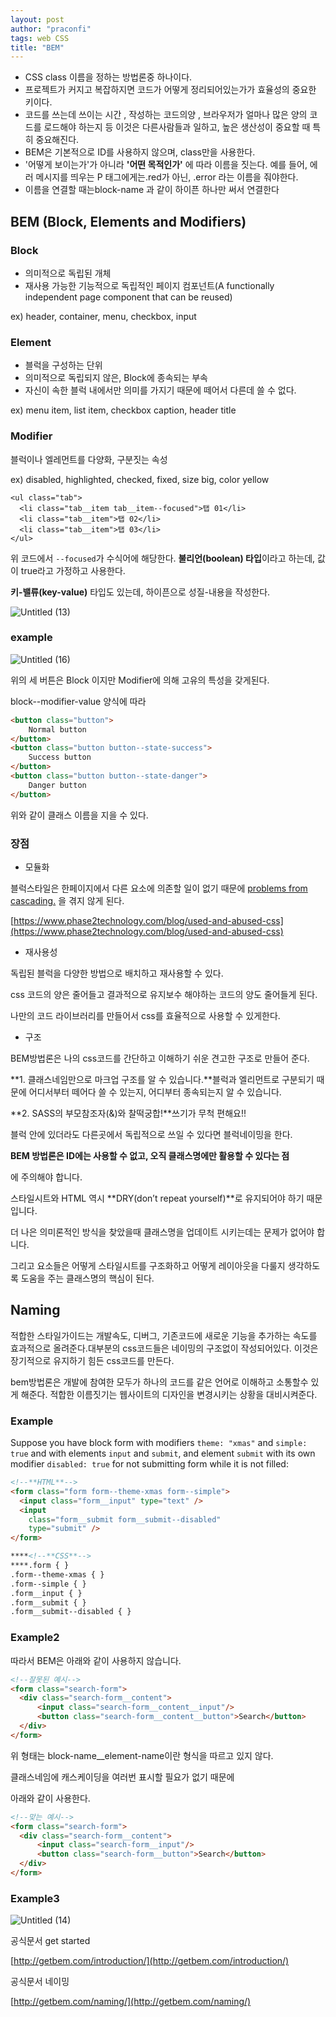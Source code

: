 ```yaml
---
layout: post
author: "praconfi"
tags: web CSS
title: "BEM"
---
```


- CSS class 이름을 정하는 방법론중 하나이다.
- 프로젝트가 커지고 복잡하지면 코드가 어떻게 정리되어있는가가 효율성의 중요한 키이다.
- 코드를 쓰는데 쓰이는 시간 , 작성하는 코드의양 , 브라우저가 얼마나 많은 양의 코드를 로드해야 하는지 등 이것은 다른사람들과 일하고, 높은 생산성이 중요할 때  특히 중요해진다.
- BEM은 기본적으로 ID를 사용하지 않으며, class만을 사용한다.
- '어떻게 보이는가'가 아니라 **'어떤 목적인가'** 에 따라 이름을 짓는다. 예를 들어, 에러 메시지를 띄우는 P 태그에게는.red가 아닌, .error 라는 이름을 줘야한다.
- 이름을 연결할 때는block-name 과 같이 하이픈 하나만 써서 연결한다

## BEM (Block, Elements and Modifiers)

### Block

- 의미적으로 독립된 개체
- 재사용 가능한 기능적으로 독립적인 페이지 컴포넌트(A functionally independent page component that can be reused)

ex) header, container, menu, checkbox, input

### Element

- 블럭을 구성하는 단위
- 의미적으로 독립되지 않은, Block에 종속되는 부속
- 자신이 속한 블럭 내에서만 의미를 가지기 때문에 떼어서 다른데 쓸 수 없다.

ex) menu item, list item, checkbox caption, header title

### Modifier

블럭이나 엘레먼트를 다양화, 구분짓는 속성

ex) disabled, highlighted, checked, fixed, size big, color yellow

```
<ul class="tab">
  <li class="tab__item tab__item--focused">탭 01</li>
  <li class="tab__item">탭 02</li>
  <li class="tab__item">탭 03</li>
</ul>

```

위 코드에서 `--focused`가 수식어에 해당한다. **불리언(boolean) 타입**이라고 하는데,  값이 true라고 가정하고 사용한다.

**키-밸류(key-value)** 타입도 있는데,  하이픈으로 성질-내용을 작성한다.

![Untitled (13)](https://user-images.githubusercontent.com/64571546/107441759-29b6e900-6b79-11eb-96c6-00a4887a770a.png)

### example

![Untitled (16)](https://user-images.githubusercontent.com/64571546/107441955-8914f900-6b79-11eb-8929-3916df4db0c3.png)

위의 세 버튼은 Block 이지만 Modifier에 의해 고유의 특성을 갖게된다.

block--modifier-value 양식에 따라

```html
<button class="button">
	Normal button
</button>
<button class="button button--state-success">
	Success button
</button>
<button class="button button--state-danger">
	Danger button
</button>
```

 위와 같이 클래스 이름을 지을 수 있다.

### 장점

- 모듈화

블럭스타일은 한페이지에서 다른 요소에 의존할 일이 없기 때문에 [problems from cascading.](https://www.phase2technology.com/blog/used-and-abused-css) 을 겪지 않게 된다.

[https://www.phase2technology.com/blog/used-and-abused-css](https://www.phase2technology.com/blog/used-and-abused-css)

- 재사용성

독립된 블럭을 다양한 방법으로 배치하고 재사용할 수 있다. 

css 코드의 양은 줄어들고 결과적으로  유지보수 해야하는 코드의 양도 줄어들게 된다.

나만의 코드 라이브러리를 만들어서 css를 효율적으로 사용할 수 있게한다.

- 구조

BEM방법론은 나의 css코드를 간단하고 이해하기 쉬운 견고한 구조로 만들어 준다.

**1. 클래스네임만으로 마크업 구조를 알 수 있습니다.**블럭과 엘리먼트로 구분되기 때문에 어디서부터 떼어다 쓸 수 있는지, 어디부터 종속되는지 알 수 있습니다.

**2. SASS의 부모참조자(&)와 찰떡궁합!**쓰기가 무척 편해요!!

블럭 안에 있더라도 다른곳에서 독립적으로 쓰일 수 있다면 블럭네이밍을 한다.

**BEM 방법론은 ID에는 사용할 수 없고, 오직 클래스명에만 활용할 수 있다는 점**

에 주의해야 합니다.

스타일시트와 HTML 역시 **DRY(don’t repeat yourself)**로 유지되어야 하기 때문입니다.

더 나은 의미론적인 방식을 찾았을때 클래스명을 업데이트 시키는데는 문제가 없어야 합니다.

그리고 요소들은 어떻게 스타일시트를 구조화하고 어떻게 레이아웃을 다룰지 생각하도록 도움을 주는 클래스명의 핵심이 된다.

## Naming

적합한 스타일가이드는 개발속도, 디버그, 기존코드에 새로운 기능을 추가하는 속도를 효과적으로 올려준다.대부분의 css코드들은 네이밍의 구조없이 작성되어있다. 이것은 장기적으로 유지하기 힘든 css코드를 만든다.

bem방법론은 개발에 참여한 모두가 하나의 코드를 같은 언어로 이해하고 소통할수 있게 해준다. 적합한 이름짓기는 웹사이트의 디자인을 변경시키는 상황을 대비시켜준다.

### Example

Suppose you have block form with modifiers `theme: "xmas"` and `simple: true` and with elements `input` and `submit`, and element `submit` with its own modifier `disabled: true` for not submitting form while it is not filled:

```html
<!--**HTML**-->
<form class="form form--theme-xmas form--simple">
  <input class="form__input" type="text" />
  <input
    class="form__submit form__submit--disabled"
    type="submit" />
</form>

****<!--**CSS**-->
****.form { }
.form--theme-xmas { }
.form--simple { }
.form__input { }
.form__submit { }
.form__submit--disabled { }
```

### Example2

따라서 BEM은 아래와 같이 사용하지 않습니다.

```html
<!--잘못된 예시-->
<form class="search-form">
  <div class="search-form__content">
      <input class="search-form__content__input"/>
      <button class="search-form__content__button">Search</button>
  </div>
</form>

```

위 형태는 block-name__element-name이란 형식을 따르고 있지 않다. 

클래스네임에 캐스케이딩을 여러번 표시할 필요가 없기 때문에

아래와 같이 사용한다.

```html
<!--맞는 예시-->
<form class="search-form">
  <div class="search-form__content">
      <input class="search-form__input"/>
      <button class="search-form__button">Search</button>
  </div>
</form>

```

### Example3

![Untitled (14)](https://user-images.githubusercontent.com/64571546/107441805-3cc9b900-6b79-11eb-80e7-2e27b7be3b76.png)

공식문서 get started

[http://getbem.com/introduction/](http://getbem.com/introduction/)

공식문서 네이밍

[http://getbem.com/naming/](http://getbem.com/naming/)
